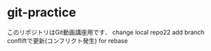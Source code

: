 # git-practice
このリポジトリはGit動画講座用です．
change local repo22
add branch 
confliftで更新(コンフリクト発生)
for rebase
